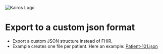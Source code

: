 ![Kairos Logo](https://www.kairos.de/app/uploads/kairos-logo-blue_iqvia.png "Kairos Logo")

Export to a custom json format
========================

* Export a custom JSON structure instead of FHIR.
* Example creates one file per patient. Here an example: [Patient-101.json](Patient-101.json)
